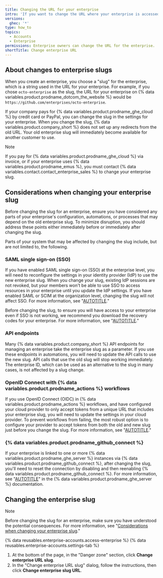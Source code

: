 ```yaml
---
title: Changing the URL for your enterprise
intro: 'If you want to change the URL where your enterprise is accessed, you can change your enterprise slug.'
versions:
  ghec: '*'
type: how_to
topics:
  - Accounts
  - Enterprise
permissions: Enterprise owners can change the URL for the enterprise.
shortTitle: Change enterprise URL
---
```


## About changes to enterprise slugs

When you create an enterprise, you choose a "slug" for the enterprise, which is a string used in the URL for your enterprise. For example, if you chose `octo-enterprise` as the slug, the URL for your enterprise on {% data variables.product.prodname_dotcom_the_website %} would be `https://github.com/enterprises/octo-enterprise`.

If your company pays for {% data variables.product.prodname_ghe_cloud %} by credit card or PayPal, you can change the slug in the settings for your enterprise. When you change the slug, {% data variables.product.company_short %} does not set up any redirects from the old URL. Your old enterprise slug will immediately become available for another customer to use.

> [!NOTE]
> If you pay for {% data variables.product.prodname_ghe_cloud %} via invoice, or if your enterprise uses {% data variables.product.prodname_emus %}, you must contact {% data variables.contact.contact_enterprise_sales %} to change your enterprise slug.

## Considerations when changing your enterprise slug

Before changing the slug for an enterprise, ensure you have considered any parts of your enterprise's configuration, automations, or processes that may depend on the old enterprise slug. To minimize disruption, you should address these points either immediately before or immediately after changing the slug.

Parts of your system that may be affected by changing the slug include, but are not limited to, the following.

### SAML single sign-on (SSO)

If you have enabled SAML single sign-on (SSO) at the enterprise level, you will need to reconfigure the settings in your identity provider (IdP) to use the new enterprise slug. When you change your slug, existing IdP sessions are not revoked, but your members won't be able to use SSO to access resources in your enterprise until you update the IdP settings. If you have enabled SAML or SCIM at the organization level, changing the slug will not affect SSO. For more information, see "[AUTOTITLE](/admin/identity-and-access-management/using-saml-for-enterprise-iam/configuring-saml-single-sign-on-for-your-enterprise)."

Before changing the slug, to ensure you will have access to your enterprise even if SSO is not working, we recommend you download the recovery codes for your enterprise. For more information, see "[AUTOTITLE](/admin/identity-and-access-management/managing-recovery-codes-for-your-enterprise/downloading-your-enterprise-accounts-single-sign-on-recovery-codes)."

### API endpoints

Many {% data variables.product.company_short %} API endpoints for managing an enterprise take the enterprise slug as a parameter. If you use these endpoints in automations, you will need to update the API calls to use the new slug. API calls that use the old slug will stop working immediately. The enterprise ID, which can be used as an alternative to the slug in many cases, is not affected by a slug change.

### OpenID Connect with {% data variables.product.prodname_actions %} workflows

If you use OpenID Connect (OIDC) in {% data variables.product.prodname_actions %} workflows, and have configured your cloud provider to only accept tokens from a unique URL that includes your enterprise slug, you will need to update the settings in your cloud provider. To prevent workflows from failing, the most robust option is to configure your provider to accept tokens from both the old and new slug just before you change the slug. For more information, see "[AUTOTITLE](/actions/deployment/security-hardening-your-deployments/about-security-hardening-with-openid-connect#customizing-the-issuer-value-for-an-enterprise)."

### {% data variables.product.prodname_github_connect %}

If your enterprise is linked to one or more {% data variables.product.prodname_ghe_server %} instances via {% data variables.product.prodname_github_connect %}, after changing the slug, you'll need to reset the connection by disabling and then reenabling {% data variables.product.prodname_github_connect %}. For more information, see "[AUTOTITLE](/enterprise-server@latest/admin/configuration/configuring-github-connect/managing-github-connect)" in the {% data variables.product.prodname_ghe_server %} documentation.

## Changing the enterprise slug

> [!NOTE]
> Before changing the slug for an enterprise, make sure you have understood the potential consequences. For more information, see "[Considerations when changing your enterprise slug](#considerations-when-changing-your-enterprise-slug)."

{% data reusables.enterprise-accounts.access-enterprise %}
{% data reusables.enterprise-accounts.settings-tab %}

1. At the bottom of the page, in the "Danger zone" section, click **Change enterprise URL slug**.
1. In the "Change enterprise URL slug" dialog, follow the instructions, then click **Change enterprise slug URL**.

